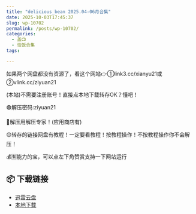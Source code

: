 ```yaml
---
title: "delicious_bean 2025.04-06月合集"
date: 2025-10-03T17:45:37
slug: wp-10702
permalink: /posts/wp-10702/
categories:
  - 盖📺
  - 恰饭合集
tags:

---
```


如果两个网盘都没有资源了，看这个网站👉①link3.cc/xianyu21或②vlink.cc/ziyuan21

(本站)不需要注册账号！直接点本地下载转存OK？懂吧！

🟢解压密码:ziyuan21

🔵解压用解压专家！(应用商店有)

🟡转存的链接网盘有教程！一定要看教程！按教程操作！不按教程操作你不会解压！

💰🈶能力的宝，可以点左下角赞赏支持一下网站运行

## 📦 下载链接
- [迅雷云盘](https://blziyuan21.com/pay-download/10702?key=feb71eb8f4&down_id=0)
- [本地下载](https://blziyuan21.com/pay-download/10702?key=feb71eb8f4&down_id=1)

